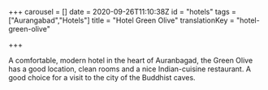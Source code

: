 +++
carousel = []
date = 2020-09-26T11:10:38Z
id = "hotels"
tags = ["Aurangabad","Hotels"]
title = "Hotel Green Olive"
translationKey = "hotel-green-olive"

+++

A comfortable, modern hotel in the heart of Auranbagad, the Green Olive has a good location, clean rooms and a nice Indian-cuisine restaurant. A good choice for a visit to the city of the Buddhist caves.

  
 